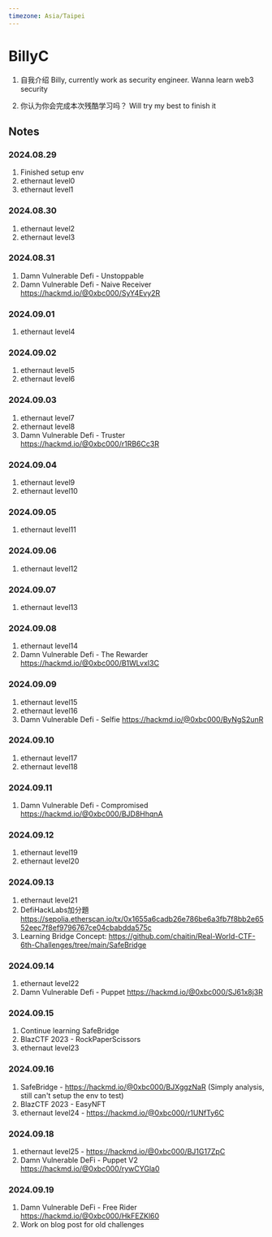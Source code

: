 ```yaml
---
timezone: Asia/Taipei
---
```



# BillyC

1. 自我介绍
Billy, currently work as security engineer. Wanna learn web3 security

2. 你认为你会完成本次残酷学习吗？
Will try my best to finish it

## Notes

<!-- Content_START -->

### 2024.08.29

1. Finished setup env
2. ethernaut level0
3. ethernaut level1


### 2024.08.30

1. ethernaut level2
2. ethernaut level3

### 2024.08.31
1. Damn Vulnerable Defi - Unstoppable
2. Damn Vulnerable Defi - Naive Receiver
https://hackmd.io/@0xbc000/SyY4Evy2R

### 2024.09.01
1. ethernaut level4

### 2024.09.02
1. ethernaut level5
2. ethernaut level6

### 2024.09.03
1. ethernaut level7
2. ethernaut level8
3. Damn Vulnerable Defi - Truster
https://hackmd.io/@0xbc000/r1RB6Cc3R 

### 2024.09.04
1. ethernaut level9
2. ethernaut level10

### 2024.09.05
1. ethernaut level11

### 2024.09.06
1. ethernaut level12

### 2024.09.07
1. ethernaut level13

### 2024.09.08
1. ethernaut level14
2. Damn Vulnerable Defi - The Rewarder
https://hackmd.io/@0xbc000/B1WLvxI3C

### 2024.09.09
1. ethernaut level15
2. ethernaut level16
3. Damn Vulnerable Defi - Selfie
https://hackmd.io/@0xbc000/ByNgS2unR

### 2024.09.10
1. ethernaut level17
2. ethernaut level18

### 2024.09.11
1. Damn Vulnerable Defi - Compromised
https://hackmd.io/@0xbc000/BJD8HhqnA

### 2024.09.12
1. ethernaut level19
2. ethernaut level20

### 2024.09.13
1. ethernaut level21
2. DefiHackLabs加分題
https://sepolia.etherscan.io/tx/0x1655a6cadb26e786be6a3fb7f8bb2e6552eec7f8ef9796767ce04cbabdda575c
3. Learning Bridge Concept: https://github.com/chaitin/Real-World-CTF-6th-Challenges/tree/main/SafeBridge

### 2024.09.14
1. ethernaut level22
2. Damn Vulnerable Defi - Puppet
https://hackmd.io/@0xbc000/SJ61x8j3R

### 2024.09.15
1. Continue learning SafeBridge
2. BlazCTF 2023 - RockPaperScissors
3. ethernaut level23

### 2024.09.16
1. SafeBridge - https://hackmd.io/@0xbc000/BJXggzNaR (Simply analysis, still can't setup the env to test)
2. BlazCTF 2023 - EasyNFT
3. ethernaut level24 - https://hackmd.io/@0xbc000/r1UNfTy6C

### 2024.09.18
1. ethernaut level25 - https://hackmd.io/@0xbc000/BJ1G17ZpC
2. Damn Vulnerable DeFi - Puppet V2 https://hackmd.io/@0xbc000/rywCYGla0

### 2024.09.19
1. Damn Vulnerable DeFi - Free Rider https://hackmd.io/@0xbc000/HkFEZKl60
2. Work on blog post for old challenges

<!-- Content_END -->
